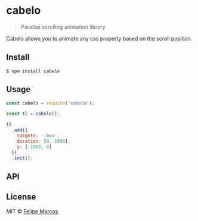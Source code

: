# cabelo
> Parallax scrolling animation library

Cabelo allows you to animate any css property based on the scroll position.

## Install

```
$ npm install cabelo
```


## Usage

```js
const cabelo = require('cabelo');

const tl = cabelo();

tl
  .add({
    targets: '.box',
    duration: [0, 1000],
    y: [-1000, 0]
  })
  .init();
```


## API

## License

MIT © [Felipe Marcos](http://felipemarcos.com)
